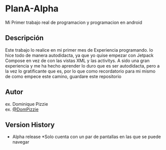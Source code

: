 # PlanA-Alpha

Mi Primer trabajo real de programacion y programacion en android 

## Descripción

Este trabajo lo realice en mi primer mes de Experiencia programando. lo hice todo de manera autodidacta,
ya que yo quise empezar con Jetpack Compose en vez de con las vistas XML y las activitys.
A sido una gran experiencia y me ha hecho aprender lo duro que es ser autodidacta, pero a la vez lo gratificante 
que es, por lo que como recordatorio para mi mismo de como empece este camino, guardare este repositorio

## Autor

ex. Dominique Pizzie  
ex. [@DomPizzie](https://twitter.com/dompizzie)

## Version History

* Alpha release
  *Solo cuenta con un par de pantallas en las que se puede navegar

